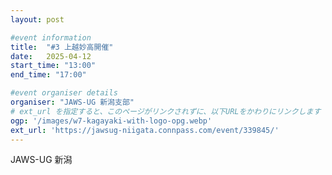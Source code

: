 ```yaml
---
layout: post

#event information
title:  "#3 上越妙高開催"
date:   2025-04-12
start_time: "13:00"
end_time: "17:00"

#event organiser details
organiser: "JAWS-UG 新潟支部"
# ext_url を指定すると、このページがリンクされずに、以下URLをかわりにリンクします
ogp: '/images/w7-kagayaki-with-logo-opg.webp'
ext_url: 'https://jawsug-niigata.connpass.com/event/339845/'
---
```


JAWS-UG 新潟
